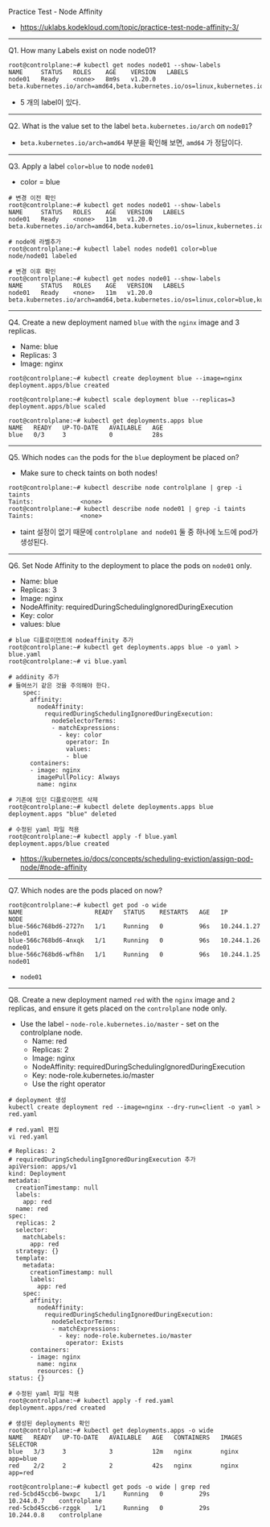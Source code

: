 Practice Test - Node Affinity

- https://uklabs.kodekloud.com/topic/practice-test-node-affinity-3/

---

Q1. How many Labels exist on node node01?

```shell
root@controlplane:~# kubectl get nodes node01 --show-labels
NAME     STATUS   ROLES    AGE    VERSION   LABELS
node01   Ready    <none>   8m9s   v1.20.0   beta.kubernetes.io/arch=amd64,beta.kubernetes.io/os=linux,kubernetes.io/arch=amd64,kubernetes.io/hostname=node01,kubernetes.io/os=linux
```

- 5 개의 label이 있다.

---

Q2. What is the value set to the label `beta.kubernetes.io/arch` on `node01`?

- `beta.kubernetes.io/arch=amd64` 부분을 확인해 보면, `amd64` 가 정답이다.

---

Q3. Apply a label `color=blue` to node `node01`

- color = blue

```shell
# 변경 이전 확인
root@controlplane:~# kubectl get nodes node01 --show-labels
NAME     STATUS   ROLES    AGE   VERSION   LABELS
node01   Ready    <none>   11m   v1.20.0   beta.kubernetes.io/arch=amd64,beta.kubernetes.io/os=linux,kubernetes.io/arch=amd64,kubernetes.io/hostname=node01,kubernetes.io/os=linux

# node에 라벨추가
root@controlplane:~# kubectl label nodes node01 color=blue
node/node01 labeled

# 변경 이후 확인
root@controlplane:~# kubectl get nodes node01 --show-labels
NAME     STATUS   ROLES    AGE   VERSION   LABELS
node01   Ready    <none>   11m   v1.20.0   beta.kubernetes.io/arch=amd64,beta.kubernetes.io/os=linux,color=blue,kubernetes.io/arch=amd64,kubernetes.io/hostname=node01,kubernetes.io/os=linux
```

---

Q4. Create a new deployment named `blue` with the `nginx` image and 3 replicas.

- Name: blue
- Replicas: 3
- Image: nginx

```shell
root@controlplane:~# kubectl create deployment blue --image=nginx
deployment.apps/blue created

root@controlplane:~# kubectl scale deployment blue --replicas=3
deployment.apps/blue scaled

root@controlplane:~# kubectl get deployments.apps blue 
NAME   READY   UP-TO-DATE   AVAILABLE   AGE
blue   0/3     3            0           28s
```

---

Q5. Which nodes `can` the pods for the `blue` deployment be placed on?

- Make sure to check taints on both nodes!

```shell
root@controlplane:~# kubectl describe node controlplane | grep -i taints
Taints:             <none>
root@controlplane:~# kubectl describe node node01 | grep -i taints
Taints:             <none>
```

- taint 설정이 없기 때문에 `controlplane and node01` 둘 중 하나에 노드에 pod가 생성된다.

---

Q6. Set Node Affinity to the deployment to place the pods on `node01` only.

- Name: blue
- Replicas: 3
- Image: nginx
- NodeAffinity: requiredDuringSchedulingIgnoredDuringExecution
- Key: color
- values: blue

```shell
# blue 디플로이먼트에 nodeaffinity 추가
root@controlplane:~# kubectl get deployments.apps blue -o yaml > blue.yaml
root@controlplane:~# vi blue.yaml 

# addinity 추가
# 들여쓰기 같은 것을 주의해야 한다.
    spec:
      affinity:
        nodeAffinity:
          requiredDuringSchedulingIgnoredDuringExecution:
            nodeSelectorTerms:
            - matchExpressions:
              - key: color
                operator: In
                values:
                - blue
      containers:
      - image: nginx
        imagePullPolicy: Always
        name: nginx

# 기존에 있던 디플로이먼트 삭제
root@controlplane:~# kubectl delete deployments.apps blue 
deployment.apps "blue" deleted

# 수정된 yaml 파일 적용
root@controlplane:~# kubectl apply -f blue.yaml 
deployment.apps/blue created

```

- https://kubernetes.io/docs/concepts/scheduling-eviction/assign-pod-node/#node-affinity

---

Q7. Which nodes are the pods placed on now?

```shell
root@controlplane:~# kubectl get pod -o wide
NAME                    READY   STATUS    RESTARTS   AGE   IP            NODE  
blue-566c768bd6-2727n   1/1     Running   0          96s   10.244.1.27   node01
blue-566c768bd6-4nxqk   1/1     Running   0          96s   10.244.1.26   node01
blue-566c768bd6-wfh8n   1/1     Running   0          96s   10.244.1.25   node01
```

- `node01`

---

Q8. Create a new deployment named `red` with the `nginx` image and `2` replicas, and ensure it gets placed on the `controlplane` node only.

- Use the label - `node-role.kubernetes.io/master` - set on the controlplane node.
  - Name: red
  - Replicas: 2
  - Image: nginx
  - NodeAffinity: requiredDuringSchedulingIgnoredDuringExecution
  - Key: node-role.kubernetes.io/master
  - Use the right operator

```shell
# deployment 생성
kubectl create deployment red --image=nginx --dry-run=client -o yaml > red.yaml

# red.yaml 편집
vi red.yaml

# Replicas: 2
# requiredDuringSchedulingIgnoredDuringExecution 추가
apiVersion: apps/v1
kind: Deployment
metadata:
  creationTimestamp: null
  labels:
    app: red
  name: red
spec:
  replicas: 2
  selector:
    matchLabels:
      app: red
  strategy: {}
  template:
    metadata:
      creationTimestamp: null
      labels:
        app: red
    spec:
      affinity:
        nodeAffinity:
          requiredDuringSchedulingIgnoredDuringExecution:
            nodeSelectorTerms:
            - matchExpressions:
              - key: node-role.kubernetes.io/master
                operator: Exists
      containers:
      - image: nginx
        name: nginx
        resources: {}
status: {}
  
# 수정된 yaml 파일 적용
root@controlplane:~# kubectl apply -f red.yaml 
deployment.apps/red created

# 생성된 deployments 확인
root@controlplane:~# kubectl get deployments.apps -o wide
NAME   READY   UP-TO-DATE   AVAILABLE   AGE   CONTAINERS   IMAGES   SELECTOR
blue   3/3     3            3           12m   nginx        nginx    app=blue
red    2/2     2            2           42s   nginx        nginx    app=red

root@controlplane:~# kubectl get pods -o wide | grep red
red-5cbd45ccb6-bwxpc    1/1     Running   0          29s     10.244.0.7    controlplane
red-5cbd45ccb6-rzggk    1/1     Running   0          29s     10.244.0.8    controlplane
```





